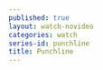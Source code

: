 ```yaml
---
published: true
layout: watch-novideo
categories: watch
series-id: punchline
title: Punchline
---
```

